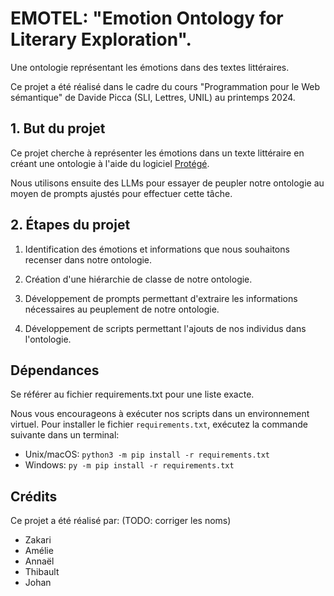 # EMOTEL: "Emotion Ontology for Literary Exploration".

Une ontologie représentant les émotions dans des textes littéraires.

Ce projet a été réalisé dans le cadre du cours "Programmation pour le Web sémantique" de Davide Picca (SLI, Lettres, UNIL) au printemps 2024.

## 1. But du projet

Ce projet cherche à représenter les émotions dans un texte littéraire en créant une ontologie à l'aide du logiciel [Protégé](https://protege.stanford.edu/).

Nous utilisons ensuite des LLMs pour essayer de peupler notre ontologie au moyen de prompts ajustés pour effectuer cette tâche.

## 2. Étapes du projet
1. Identification des émotions et informations que nous souhaitons recenser dans notre ontologie. 

1. Création d'une hiérarchie de classe de notre ontologie.

2. Développement de prompts permettant d'extraire les informations nécessaires au peuplement de notre ontologie.

3. Développement de scripts permettant l'ajouts de nos individus dans l'ontologie.

## Dépendances

Se référer au fichier requirements.txt pour une liste exacte.

Nous vous encourageons à exécuter nos scripts dans un environnement virtuel. Pour installer le fichier `requirements.txt`, exécutez la commande suivante dans un terminal:
- Unix/macOS: `python3 -m pip install -r requirements.txt`
- Windows: `py -m pip install -r requirements.txt`

## Crédits

Ce projet a été réalisé par: (TODO: corriger les noms)

- Zakari
- Amélie
- Annaël
- Thibault
- Johan
